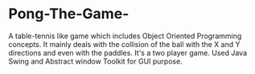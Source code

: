 # Pong-The-Game-
A  table-tennis like game which includes Object Oriented Programming concepts.
It mainly deals with the collision of the ball with the X and Y directions and even with the paddles. It's a two player game.
Used Java Swing and Abstract window Toolkit for GUI purpose.
